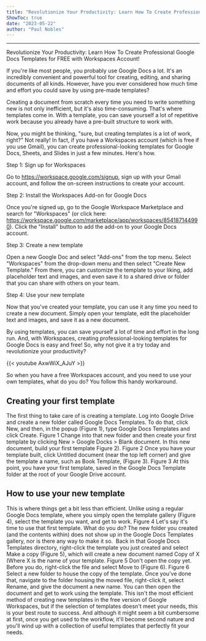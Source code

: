 ```yaml
---
title: "Revolutionize Your Productivity: Learn How To Create Professional Google Docs Templates for FREE with Workspaces Account!"
ShowToc: true 
date: "2023-05-22"
author: "Paul Nobles"
---
```

*****
Revolutionize Your Productivity: Learn How To Create Professional Google Docs Templates for FREE with Workspaces Account!

If you're like most people, you probably use Google Docs a lot. It's an incredibly convenient and powerful tool for creating, editing, and sharing documents of all kinds. However, have you ever considered how much time and effort you could save by using pre-made templates?

Creating a document from scratch every time you need to write something new is not only inefficient, but it's also time-consuming. That's where templates come in. With a template, you can save yourself a lot of repetitive work because you already have a pre-built structure to work with.

Now, you might be thinking, "sure, but creating templates is a lot of work, right?" Not really! In fact, if you have a Workspaces account (which is free if you use Gmail), you can create professional-looking templates for Google Docs, Sheets, and Slides in just a few minutes. Here's how.

Step 1: Sign up for Workspaces

Go to https://workspace.google.com/signup, sign up with your Gmail account, and follow the on-screen instructions to create your account.

Step 2: Install the Workspaces Add-on for Google Docs

Once you're signed up, go to the Google Workspace Marketplace and search for "Workspaces" (or click here: https://workspace.google.com/marketplace/app/workspaces/854187144990). Click the "Install" button to add the add-on to your Google Docs account.

Step 3: Create a new template

Open a new Google Doc and select "Add-ons" from the top menu. Select "Workspaces" from the drop-down menu and then select "Create New Template." From there, you can customize the template to your liking, add placeholder text and images, and even save it to a shared drive or folder that you can share with others on your team.

Step 4: Use your new template

Now that you've created your template, you can use it any time you need to create a new document. Simply open your template, edit the placeholder text and images, and save it as a new document.

By using templates, you can save yourself a lot of time and effort in the long run. And, with Workspaces, creating professional-looking templates for Google Docs is easy and free! So, why not give it a try today and revolutionize your productivity?

{{< youtube AxwWiX_AJuY >}} 



So when you have a free Workspaces account, and you need to use your own templates, what do you do?
You follow this handy workaround.

 
## Creating your first template


The first thing to take care of is creating a template. Log into Google Drive and create a new folder called Google Docs Templates. To do that, click New, and then, in the popup (Figure 1), type Google Docs Templates and click Create.
Figure 1
Change into that new folder and then create your first template by clicking New > Google Docks > Blank document. In this new document, build your first template Figure 2).
Figure 2
Once you have your template built, click Untitled document (near the top left corner) and give the template a name, such as Book Template, (Figure 3).
Figure 3
At this point, you have your first template, saved in the Google Docs Template folder at the root of your Google Drive account. 

 
## How to use your new template


This is where things get a bit less than efficient. Unlike using a regular Google Docs template, where you simply open the template gallery (Figure 4), select the template you want, and get to work.
Figure 4
Let's say it's time to use that first template. What do you do? The new folder you created (and the contents within) does not show up in the Google Docs Templates gallery, nor is there any way to make it so. 
Back in that Google Docs Templates directory, right-click the template you just created and select Make a copy (Figure 5), which will create a new document named Copy of X (Where X is the name of your template.
Figure 5
Don't open the copy yet. Before you do, right-click the file and select Move to (Figure 6).
Figure 6
Select a new folder to house the copy of the template. Once you've done that, navigate to the folder housing the moved file, right-click it, select Rename, and give the document a new name. You can then open the document and get to work using the template.
This isn't the most efficient method of creating new templates in the free version of Google Workspaces, but if the selection of templates doesn't meet your needs, this is your best route to success. And although it might seem a bit cumbersome at first, once you get used to the workflow, it'll become second nature and you'll wind up with a collection of useful templates that perfectly fit your needs.




